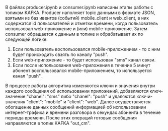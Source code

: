 В файлах producer.ipynb и consumer.ipynb написаны этапы работы с топиком KAFKA. Producer наполняет topic данными в формате JSON, взятыми из баз ивентов (событий) mobile_client и web_client, в них содержатся id пользователей и отметки времени, когда пользователь использовал web-приложение и (или) mobile-приложение. Затем consumer обращается к данным в топике и обрабатывает их по следующей логике: 
1. Если пользователь воспользовался mobile-приложением - то с ним будет происходить свзять по каналу "push".
2. Если web-приложение - то будет использован "sms" канал связи.
3. Если после использования web-приложения в течение 5 минут абонент воспользовался mobile-приложением, то используется канал "push".

В процессе работы алгоритма изменяются ключи и значения внутри каждого сообщения об использовании приложений, добавляются ключ-значение "chanel": "sms" либо "chanel": "push" и удаляются ключи-значения "client": "mobile" и "client": "web". Далее осуществляется обогащение данных сообщений информацией об использовании интернет-трафика и времени разговора в секундах абонента в течение периода времени. После этих операций готовые сообщения направляются в топик KAFKA "out_cm". 
